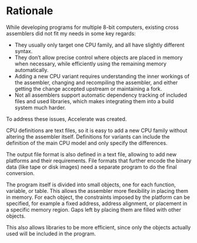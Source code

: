 # Rationale

While developing programs for multiple 8-bit computers, existing cross assemblers did not fit my needs in some key regards: 

- They usually only target one CPU family, and all have slightly different syntax.
- They don’t allow precise control where objects are placed in memory when necessary, while efficiently using the remaining memory automatically.
- Adding a new CPU variant requires understanding the inner workings of the assembler, changing and recompiling the assembler, and either getting the change accepted upstream or maintaining a fork.
- Not all assemblers support automatic dependency tracking of included files and used libraries, which makes integrating them into a build system much harder.

To address these issues, Accelerate was created.

CPU definitions are text files, so it is easy to add a new CPU family without altering the assembler itself. Definitions for variants can include the definition of the main CPU model and only specify the differences.

The output file format is also defined in a text file, allowing to add new platforms and their requirements. File formats that further encode the binary data (like tape or disk images) need a separate program to do the final conversion.

The program itself is divided into small objects, one for each function, variable, or table. This allows the assembler more flexibility in placing them in memory. For each object, the constraints imposed by the platform can be specified, for example a fixed address, address alignment, or placement in a specific memory region. Gaps left by placing them are filled with other objects.

This also allows libraries to be more efficient, since only the objects actually used will be included in the program.

